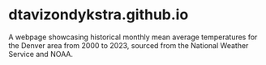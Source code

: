 # dtavizondykstra.github.io
A webpage showcasing historical monthly mean average temperatures for the Denver area from 2000 to 2023, sourced from the National Weather Service and NOAA.
